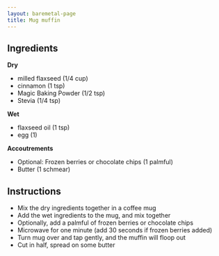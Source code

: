 ```yaml
---
layout: baremetal-page
title: Mug muffin
---
```


## Ingredients
**Dry**

* milled flaxseed (1/4 cup)
* cinnamon (1 tsp)
* Magic Baking Powder (1/2 tsp)
* Stevia (1/4 tsp)

**Wet**

* flaxseed oil (1 tsp)
* egg (1)

**Accoutrements**

* Optional: Frozen berries or chocolate chips (1 palmful)
* Butter (1 schmear)

## Instructions

* Mix the dry ingredients together in a coffee mug
* Add the wet ingredients to the mug, and mix together
* Optionally, add a palmful of frozen berries or chocolate chips
* Microwave for one minute (add 30 seconds if frozen berries added)
* Turn mug over and tap gently, and the muffin will floop out
* Cut in half, spread on some butter
